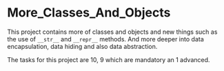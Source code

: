 # More_Classes_And_Objects

This project contains more of classes and objects and new things such as the use of `__str__` and `__repr__` methods. And more deeper into data encapsulation, data hiding and also data abstraction.

The tasks for this project are 10, 9 which are mandatory an 1 advanced.
